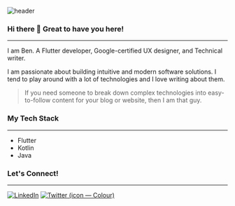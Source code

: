 ![header](https://github.com/onwurahben/onwurahben/assets/49011942/7ec4e8ab-38f5-4f13-aff6-051206640a76)


### Hi there 👋 Great to have you here!
---

I am Ben. A Flutter developer, Google-certified UX designer, and Technical writer.

I am passionate about building intuitive and modern software solutions. I tend to play around with a lot of technologies and I love writing about them. 

> If you need someone to break down complex technologies into easy-to-follow content for your blog or website, then I am that guy.

### My Tech Stack
---
- Flutter
- Kotlin
- Java 

### Let's Connect!
---

[![LinkedIn](https://github.com/onwurahben/onwurahben/assets/49011942/a3b6dd89-713f-46d4-b881-d58940a60a97)](https://www.linkedin.com/in/ben-onwurah/)
[![Twitter (icon — Colour)](https://github.com/onwurahben/onwurahben/assets/49011942/b37216d4-9a99-464b-b4f7-80a080f7eb68)](https://twitter.com/_flutterbaby)
